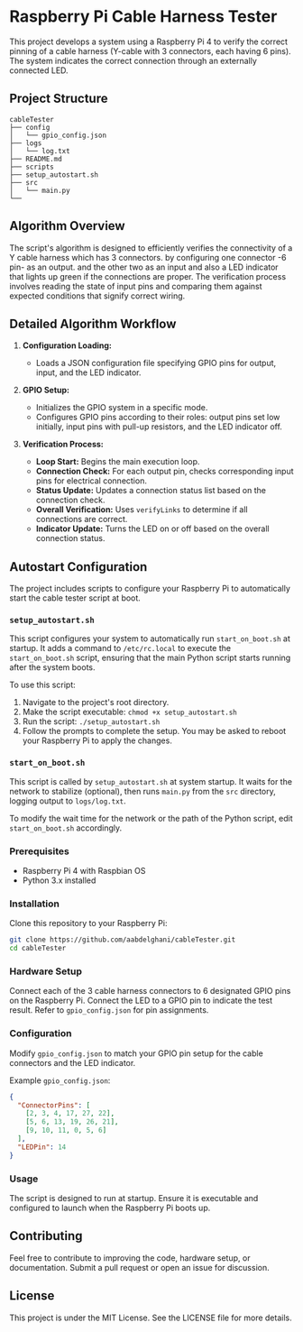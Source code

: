 
# Raspberry Pi Cable Harness Tester

This project develops a system using a Raspberry Pi 4 to verify the correct pinning of a cable harness (Y-cable with 3 connectors, each having 6 pins). The system indicates the correct connection through an externally connected LED.

## Project Structure

```
cableTester
├── config
│   └── gpio_config.json
├── logs
│   └── log.txt
├── README.md
├── scripts
├── setup_autostart.sh
├── src
│   └── main.py
└── 
```

## Algorithm Overview

The script's algorithm is designed to efficiently verifies the connectivity of a Y cable harness which has 3 connectors. by configuring one connector -6 pin- as an output. and the other two as an input and also a LED indicator that lights up green if the connections are proper. The verification process involves reading the state of input pins and comparing them against expected conditions that signify correct wiring.

## Detailed Algorithm Workflow

1. **Configuration Loading:**
   - Loads a JSON configuration file specifying GPIO pins for output, input, and the LED indicator.

2. **GPIO Setup:**
   - Initializes the GPIO system in a specific mode.
   - Configures GPIO pins according to their roles: output pins set low initially, input pins with pull-up resistors, and the LED indicator off.

3. **Verification Process:**
   - **Loop Start:** Begins the main execution loop.
   - **Connection Check:** For each output pin, checks corresponding input pins for electrical connection.
   - **Status Update:** Updates a connection status list based on the connection check.
   - **Overall Verification:** Uses `verifyLinks` to determine if all connections are correct.
   - **Indicator Update:** Turns the LED on or off based on the overall connection status.

## Autostart Configuration

The project includes scripts to configure your Raspberry Pi to automatically start the cable tester script at boot.

### `setup_autostart.sh`

This script configures your system to automatically run `start_on_boot.sh` at startup. It adds a command to `/etc/rc.local` to execute the `start_on_boot.sh` script, ensuring that the main Python script starts running after the system boots.

To use this script:

1. Navigate to the project's root directory.
2. Make the script executable: `chmod +x setup_autostart.sh`
3. Run the script: `./setup_autostart.sh`
4. Follow the prompts to complete the setup. You may be asked to reboot your Raspberry Pi to apply the changes.

### `start_on_boot.sh`

This script is called by `setup_autostart.sh` at system startup. It waits for the network to stabilize (optional), then runs `main.py` from the `src` directory, logging output to `logs/log.txt`.

To modify the wait time for the network or the path of the Python script, edit `start_on_boot.sh` accordingly.


### Prerequisites

- Raspberry Pi 4 with Raspbian OS
- Python 3.x installed

### Installation

Clone this repository to your Raspberry Pi:

```bash
git clone https://github.com/aabdelghani/cableTester.git
cd cableTester
```

### Hardware Setup

Connect each of the 3 cable harness connectors to 6 designated GPIO pins on the Raspberry Pi. Connect the LED to a GPIO pin to indicate the test result. Refer to `gpio_config.json` for pin assignments.

### Configuration

Modify `gpio_config.json` to match your GPIO pin setup for the cable connectors and the LED indicator.

Example `gpio_config.json`:

```json
{
  "ConnectorPins": [
    [2, 3, 4, 17, 27, 22],
    [5, 6, 13, 19, 26, 21],
    [9, 10, 11, 0, 5, 6]
  ],
  "LEDPin": 14
}
```

### Usage

The script is designed to run at startup. Ensure it is executable and configured to launch when the Raspberry Pi boots up.


## Contributing

Feel free to contribute to improving the code, hardware setup, or documentation. Submit a pull request or open an issue for discussion.

## License

This project is under the MIT License. See the LICENSE file for more details.
